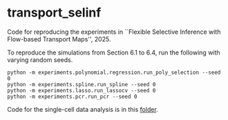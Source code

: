 # transport_selinf

Code for reproducing the experiments in ``Flexible Selective Inference with Flow-based Transport Maps'', 2025.


To reproduce the simulations from Section 6.1 to 6.4, run the following with varying random seeds.

```
python -m experiments.polynomial.regression.run_poly_selection --seed 0
python -m experiments.spline.run_spline --seed 0
python -m experiments.lasso.run_lassocv --seed 0
python -m experiments.pcr.run_pcr --seed 0
```

Code for the single-cell data analysis is in this [folder](experiments/single_cell).
